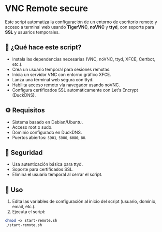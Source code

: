 # VNC Remote secure 

Este script automatiza la configuración de un entorno de escritorio remoto y acceso a terminal web usando **TigerVNC**, **noVNC** y **ttyd**, con soporte para **SSL** y usuarios temporales.

## 🚀 ¿Qué hace este script?

- Instala las dependencias necesarias (VNC, noVNC, ttyd, XFCE, Certbot, etc.).
- Crea un usuario temporal para sesiones remotas.
- Inicia un servidor VNC con entorno gráfico XFCE.
- Lanza una terminal web segura con ttyd.
- Habilita acceso remoto vía navegador usando noVNC.
- Configura certificados SSL automáticamente con Let's Encrypt (DuckDNS).

## ⚙️ Requisitos

- Sistema basado en Debian/Ubuntu.
- Acceso root o sudo.
- Dominio configurado en DuckDNS.
- Puertos abiertos: `5901`, `5000`, `6080`, `80`.

## 🔐 Seguridad

- Usa autenticación básica para ttyd.
- Soporte para certificados SSL.
- Elimina el usuario temporal al cerrar el script.

## 🧪 Uso

1. Edita las variables de configuración al inicio del script (usuario, dominio, email, etc.).
2. Ejecuta el script:

```bash
chmod +x start-remote.sh
./start-remote.sh

